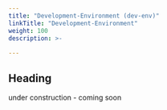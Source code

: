 ```yaml
---
title: "Development-Environment (dev-env)"
linkTitle: "Development-Environment"
weight: 100
description: >-
 
---
```


## Heading

under construction - coming soon
